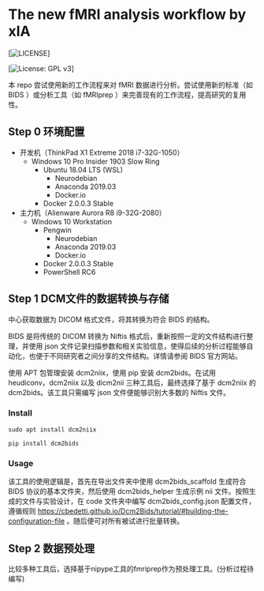 # The new fMRI analysis workflow by xIA

[![LICENSE](https://img.shields.io/badge/license-Anti%20996-blue.svg)]

[![License: GPL v3](https://img.shields.io/badge/License-GPLv3-blue.svg)]

本 repo 尝试使用新的工作流程来对 fMRI 数据进行分析。尝试使用新的标准（如 BIDS ）或分析工具（如 fMRIprep ）来完善现有的工作流程，提高研究的复用性。

## Step 0 环境配置

- 开发机（ThinkPad X1 Extreme 2018 i7-32G-1050）
  - Windows 10 Pro Insider 1903 Slow Ring
    - Ubuntu 18.04 LTS (WSL)
      - Neurodebian
      - Anaconda 2019.03
      - Docker.io
    - Docker 2.0.0.3 Stable
- 主力机（Alienware Aurora R8 i9-32G-2080）
  - Windows 10 Workstation
    - Pengwin
      - Neurodebian
      - Anaconda 2019.03
      - Docker.io
    - Docker 2.0.0.3 Stable
    - PowerShell RC6

## Step 1 DCM文件的数据转换与存储

中心获取数据为 DICOM 格式文件，将其转换为符合 BIDS 的结构。

BIDS 是将传统的 DICOM 转换为 Niftis 格式后，重新按照一定的文件结构进行整理，并使用 json 文件记录扫描参数和相关实验信息，使得后续的分析过程能够自动化，也便于不同研究者之间分享的文件结构。详情请参阅 BIDS 官方网站。

使用 APT 包管理安装 dcm2niix，使用 pip 安装 dcm2bids。在试用 heudiconv，dcm2niix 以及 dicm2nii 三种工具后，最终选择了基于 dcm2niix 的 dcm2bids。该工具只需编写 json 文件便能够识别大多数的 Niftis 文件。

### Install

`sudo apt install dcm2niix`

`pip install dcm2bids`

### Usage

该工具的使用逻辑是，首先在导出文件夹中使用 dcm2bids_scaffold 生成符合 BIDS 协议的基本文件夹，然后使用 dcm2bids_helper 生成示例 nii 文件。按照生成的文件与实验设计，在 code 文件夹中编写 dcm2bids_config.json 配置文件，遵循规则 https://cbedetti.github.io/Dcm2Bids/tutorial/#building-the-configuration-file 。随后便可对所有被试进行批量转换。

## Step 2 数据预处理

比较多种工具后，选择基于nipype工具的fmriprep作为预处理工具。(分析过程待编写)
